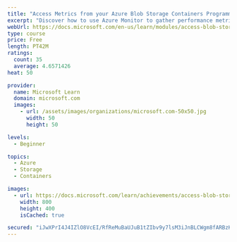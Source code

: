 ```yaml
---
title: "Access Metrics from your Azure Blob Storage Containers Programmatically"
excerpt: "Discover how to use Azure Monitor to gather performance metrics and then configure and access those metrics from .NET application code."
webUrl: https://docs.microsoft.com/en-us/learn/modules/access-blob-storage-metrics-from-code/
type: course
price: Free
length: PT42M
ratings:
  count: 35
  average: 4.6571426
heat: 50

provider:
  name: Microsoft Learn
  domain: microsoft.com
  images:
    - url: /assets/images/organizations/microsoft.com-50x50.jpg
      width: 50
      height: 50

levels:
  - Beginner

topics:
  - Azure
  - Storage
  - Containers

images:
  - url: https://docs.microsoft.com/learn/achievements/access-blob-storage-metrics-from-code-social.png
    width: 800
    height: 400
    isCached: true

secured: "iJwXPrI4J4IZlO8VcEI/RfReMuBaUJuB1tZIbv9y7lsM3iJnBLCWgm8fARBzKaMJKuaMsykbEh1pcYaUXLtZQ+QuOT+F8DY/j8eH1whPrtIPQDAaTRQO1+zbO3NsNvzbL0sib83QB0OmZzn/57nTzVI55nvAKgGpAQ86BRtidMhNQi8UqhduO5t8HgDQpk5lw/4vZJ2A83qAj+PraGAKp3nvIWde81OGGka3av0zkXRcx6uIRDVWsvYpPMAXbs68EKULRuno87Em+XYg0+KEnOPcE1K0H4EOP3LCzh0PoXVmCi/I0nVabYgKvwWKxd/xI6QB4mzXI7YDhHOZge7u/JLDGF1Mj1pzzuB0q++w/qOvndQQnURwmvN8jkObgMatM9hua/UKdYUrd0SVawJcSauleDqU5ucjE4kDqMSJBJc=;9ef8mGV58PnkWMcwBbE2yA=="
---
```


